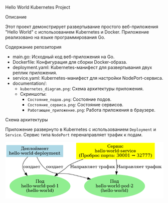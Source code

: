 Hello World Kubernetes Project

Описание

Этот проект демонстрирует развертывание простого веб-приложения "Hello World" с использованием Kubernetes и Docker. Приложение реализовано на языке программирования Go.

Содержание репозитория

- main.go: Исходный код веб-приложения на Go.
- Dockerfile: Конфигурация для сборки Docker-образа.
- deployment.yaml: Kubernetes-манифест для развертывания двух реплик приложения.
- service.yaml: Kubernetes-манифест для настройки NodePort-сервиса.
- documentation/:
  - `kubernetes_diagram.png`: Схема архитектуры приложения.
  - Скриншоты:
    - `Состояние_подов.png`: Состояние подов.
    - `Состояние_сервиса.png`: Состояние сервисов.
    - `Работающее_приложение.png`: Работа приложения в браузере.
      
Схема архитектуры

Приложение развернуто в Kubernetes с использованием `Deployment` и `Service`. Сервис типа `NodePort` перенаправляет трафик к подам.

![Kubernetes Architecture](documentation/kuber_diag.png)

